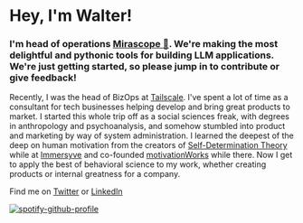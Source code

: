 # Hey, I'm Walter!

### I'm head of operations [Mirascope  🐸](https://github.com/mirascope/mirascope). We're making the most delightful and pythonic tools for building LLM applications. We're just getting started, so please jump in to contribute or give feedback!

Recently, I was the head of BizOps at [Tailscale](https://github.com/tailscale/tailscale/). I've spent a lot of time as a consultant for tech businesses helping develop and bring great products to market. I started this whole trip off as a social sciences freak, with degrees in anthropology and psychoanalysis, and somehow stumbled into product and marketing by way of system administration. 
I learned the deepest of the deep on human motivation from the creators of [Self-Determination Theory](https://selfdeterminationtheory.com) while at [Immersyve](https://immersyve.com) and co-founded [motivationWorks](https://motivationworks.com) while there. Now I get to apply the best of behavioral science to my work, whether creating products or internal greatness for a company.

Find me on <a rel="me" href="https://twitter.com/atomeater">Twitter</a>
or <a rel="me" href="https://linkedin.com/in/walterbudzian">LinkedIn</a>

[![spotify-github-profile](https://spotify-github-profile.vercel.app/api/view?uid=waltercornelius&cover_image=true&theme=default&show_offline=false&background_color=121212&interchange=true)](https://spotify-github-profile.vercel.app/api/view?uid=waltercornelius&redirect=true)

